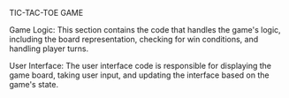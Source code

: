  TIC-TAC-TOE GAME

 Game Logic: This section contains the code that handles the game's logic, including the board representation, checking for win conditions, and handling player turns.

User Interface: The user interface code is responsible for displaying the game board, taking user input, and updating the interface based on the game's state.
